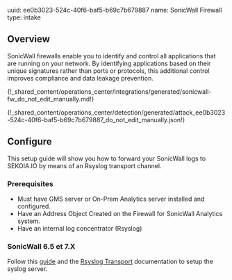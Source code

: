 uuid: ee0b3023-524c-40f6-baf5-b69c7b679887
name: SonicWall Firewall
type: intake

## Overview

SonicWall firewalls enable you to identify and control all applications that are running on your network. By identifying applications based on their unique signatures rather than ports or protocols, this additional control improves compliance and data leakage prevention.

{!_shared_content/operations_center/integrations/generated/sonicwall-fw_do_not_edit_manually.md!}

{!_shared_content/operations_center/detection/generated/attack_ee0b3023-524c-40f6-baf5-b69c7b679887_do_not_edit_manually.json!}

## Configure

This setup guide will show you how to forward your SonicWall logs
to SEKOIA.IO by means of an Rsyslog transport channel.

### Prerequisites

- Must have GMS server or On-Prem Analytics server installed and configured.
- Have an Address Object Created on the Firewall for SonicWall Analytics system.
- Have an internal log concentrator (Rsyslog)

### SonicWall 6.5 et 7.X

Follow this [guide](https://www.sonicwall.com/support/knowledge-base/how-can-i-configure-a-syslog-server-on-a-sonicwall-firewall/170505984096810/) and the [Rsyslog Transport](../../../ingestion_methods/rsyslog/) documentation to setup the syslog server.